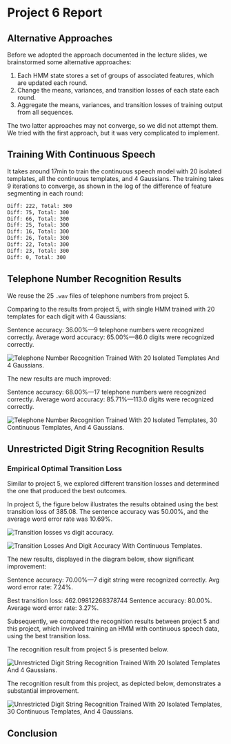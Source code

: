 # Project 6 Report

## Alternative Approaches

Before we adopted the approach documented in the lecture slides,
we brainstormed some alternative approaches:

1. Each HMM state stores a set of groups of associated features,
    which are updated each round.
1. Change the means, variances, and transition losses of each state each round.
1. Aggregate the means, variances, and transition losses of training output
    from all sequences.

The two latter approaches may not converge, so we did not attempt them.
We tried with the first approach,
but it was very complicated to implement.

## Training With Continuous Speech

It takes around 17min to train the continuous speech model with 20 isolated
templates, all the continuous templates, and 4 Gaussians.
The training takes 9 iterations to converge,
as shown in the log of the difference of feature segmenting in each round:

```sh
Diff: 222, Total: 300
Diff: 75, Total: 300
Diff: 66, Total: 300
Diff: 25, Total: 300
Diff: 16, Total: 300
Diff: 26, Total: 300
Diff: 22, Total: 300
Diff: 23, Total: 300
Diff: 0, Total: 300
```

## Telephone Number Recognition Results

We reuse the 25 `.wav` files of telephone numbers from project 5.

Comparing to the results from project 5,
with single HMM trained with 20 templates for each digit with 4 Gaussians:

Sentence accuracy: 36.00%—9 telephone numbers were recognized correctly.
Average word accuracy: 65.00%—86.0 digits were recognized correctly.

![Telephone Number Recognition Trained With 20 Isolated Templates And 4
Gaussians.](./assets/project5/telephone_number_recognition_20templates_4gaussians.png)

The new results are much improved:

Sentence accuracy: 68.00%—17 telephone numbers were recognized correctly.
Average word accuracy: 85.71%—113.0 digits were recognized correctly.

![Telephone Number Recognition Trained With 20 Isolated Templates,
30 Continuous Templates,
And 4
Gaussians.](telephone_number_recognition_improved.png)

## Unrestricted Digit String Recognition Results

### Empirical Optimal Transition Loss

Similar to project 5, we explored different transition losses and determined the one that produced the best outcomes.

In project 5, the figure below illustrates the results obtained using the best transition loss of 385.08. The sentence accuracy was 50.00%, and the average word error rate was 10.69%.

![Transition losses vs digit
accuracy.](./assets/project5/transition_losses_vs_digit_accuracy.png)

![Transition Losses And Digit Accuracy With Continuous
Templates.](./transition_losses_vs_digit_accuracy_improved.png)

The new results, displayed in the diagram below, show significant improvement:

Sentence accuracy: 70.00%—7 digit string were recognized correctly.
Avg word error rate: 7.24%.

Best transition loss: 462.09812268378744
Sentence accuracy: 80.00%.
Average word error rate: 3.27%.

Subsequently, we compared the recognition results between project 5 and this project, which involved training an HMM with continuous speech data, using the best transition loss.

The recognition result from project 5 is presented below.

![Unrestricted Digit String
Recognition Trained With 20 Isolated Templates And 4 Gaussians.](./assets/project5/digit_string_recognition.png)

The recognition result from this project, as depicted below, demonstrates a substantial improvement.

![Unrestricted Digit String
Recognition Trained With 20 Isolated Templates, 30 Continuous Templates,
And 4 Gaussians.](digit_string_recognition_improved.png)

## Conclusion
